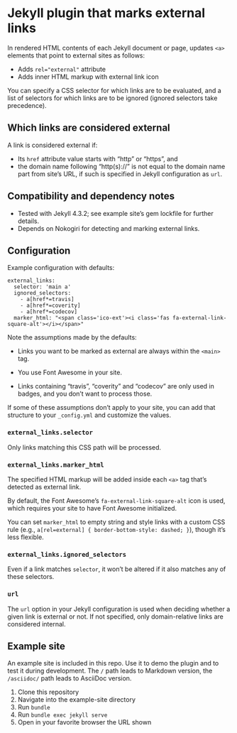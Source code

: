 # Jekyll plugin that marks external links

In rendered HTML contents of each Jekyll document or page,
updates `<a>` elements that point to external sites as follows:

- Adds `rel="external"` attribute
- Adds inner HTML markup with external link icon

You can specify a CSS selector for which links are to be evaluated,
and a list of selectors for which links are to be ignored
(ignored selectors take precedence).

## Which links are considered external

A link is considered external if:

* Its `href` attribute value starts with “http” or “https”, and
* the domain name following “http(s)://” is not equal to the
  domain name part from site’s URL,
  if such is specified in Jekyll configuration as `url`.

## Compatibility and dependency notes

* Tested with Jekyll 4.3.2; see example site’s gem lockfile for further details.
* Depends on Nokogiri for detecting and marking external links.

## Configuration

Example configuration with defaults:

```
external_links:
  selector: 'main a'
  ignored_selectors:
    - a[href*=travis]
    - a[href*=coverity]
    - a[href*=codecov]
  marker_html: "<span class='ico-ext'><i class='fas fa-external-link-square-alt'></i></span>"
```

Note the assumptions made by the defaults:

* Links you want to be marked as external are always within the `<main>` tag.

* You use Font Awesome in your site.

* Links containing “travis”, “coverity” and “codecov”
  are only used in badges, and you don’t want to process those.

If some of these assumptions don’t apply to your site,
you can add that structure to your `_config.yml` and customize the values.

### `external_links.selector`

Only links matching this CSS path will be processed.

### `external_links.marker_html`

The specified HTML markup will be added inside each `<a>` tag
that’s detected as external link.

By default, the Font Awesome’s `fa-external-link-square-alt` icon is used,
which requires your site to have Font Awesome initialized.

You can set `marker_html` to empty string and style links with a custom CSS rule
(e.g., `a[rel=external] { border-bottom-style: dashed; }`), though it’s less flexible.

### `external_links.ignored_selectors`

Even if a link matches `selector`, it won’t be altered if it also matches any of these
selectors.

### `url`

The `url` option in your Jekyll configuration is used when deciding
whether a given link is external or not. If not specified,
only domain-relative links are considered internal.

## Example site

An example site is included in this repo.
Use it to demo the plugin and to test it during development.
The `/` path leads to Markdown version, the `/asciidoc/` path leads to AsciiDoc version.

1. Clone this repository
2. Navigate into the example-site directory
3. Run `bundle`
4. Run `bundle exec jekyll serve`
5. Open in your favorite browser the URL shown
